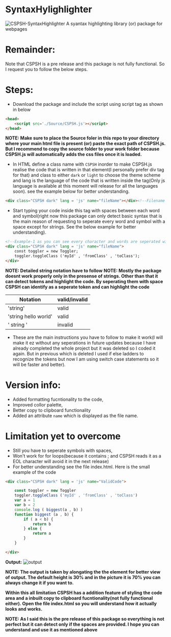 # SyntaxHylighlighter

![CSPSH-SyntaxHighlighter](https://github.com/Chandra-sekhar-pilla/CSPSH/blob/main/Resources/CSPSH.png)
 A syantax highlighting library (or) package for webpages

# Remainder:

Note that CSPSH is a pre release and this package is not fully functional. So I request you to follow the below steps.

# Steps:

- Download the package and include the script using script tag as shown in below

```html
<head>
    <script src='./Source/CSPSH.js'></script>
</head>
```

**NOTE: Make sure to place the Source foler in this repo to your directory where your main html file is present (or) paste the exact path of CSPSH.js. But I recommend to copy the source folder to your work folder because CSPSH.js will automatically adds the css files once it is loaded.**

- In HTML define a class name with ``CSPSH`` inorder to make CSPSH.js realise the code that is written in that element(I personally prefer div tag for that) and class to either ``dark`` or ``light`` to choose the theme scheme and lang is the language of the code that is written inside the tag(Only js language is available at this moment will release for all the languages soon). see the example below for better understanding.

```html
<div class="CSPSH dark" lang = 'js' name="fileName"></div><!--Filename is optional and it will be undefined if the field is empty-->
```

- Start typing your code inside this tag with spaces between each word and symbol(right now this package can only detect basic syntax that is the main reason of requesting to seperate every word and symbol with a space except for strings. See the below example for better understanding).

```html
<!--Example-1 as you can see every character and words are seperated with spaces except the strings-->
<div class="CSPSH dark" lang = 'js' name="fileName">
    const toggler = new Toggler;
    toggler.toggleClass ('myId' , 'fromClass' , 'toClass');
</div>
```

**NOTE: Detailed string notation have to follow**
**NOTE: Mostly the package doesnt work properly only in the presense of strings. Other than that it can detect tokens and highlight the code. By seperating them with space CSPSH can identify as a seperate token and can highlight the code**

Notation | valid/invalid
-------- | -------------
'string' | valid
'string hello world' | valid
' string '| invalid

- These are the main instructions you have to follow to make it work(I will make it ez without any seperations in future updates because I have already completed the whole project but it was deleted so I coded it again. But in previous which is deleted I used if else ladders to recognize the tokens but now I am using switch case statements so it will be faster and better).

# Version info:
- Added formatting fucntionality to the code,
- Improved collor palette,
- Better copy to clipboard functionality
- Added an attribute ``name`` which is displayed as the file name.

# Limitation yet to overcome
- Still you have to seperate symbols with spaces,
- Won't work for for loops(because it contains ; and CSPSH reads it as a EOL character will avoid it in the next release)
- For better understanding see the file index.html. Here is the small example of the code

```html
<div class="CSPSH dark" lang = 'js' name="ValidCode">
```
```js
    const toggler = new Toggler
    toggler.toggleClass ('myId' , 'fromClass' , 'toClass')
    var a = 1
    var b = 2
    console.log ( biggest(a , b) )
    function biggest (a , b) {
        if ( a < b) {
            return b
        } else {
            return a
        }
    }
```
```html
</div>
```
**Output:**
![output](https://github.com/Chandra-sekhar-pilla/CSPSH/blob/main/Resources/Output.png)

**NOTE: The output is taken by alongating the the element for better view of output. The default height is 30% and in the picture it is 70% you can always change it if you want to.**

**Within this all limitation CSPSH has a addition feature of styling the code area and a inbuilt copy to clipboard fucntionality(not fully functional either). Open the file index.html so you will understand how it actually looks and works.**


**NOTE: As I said this is the pre release of this package so everything is not perfect but it can detect only if the spaces are provided. I hope you can understand and use it as mentioned above**